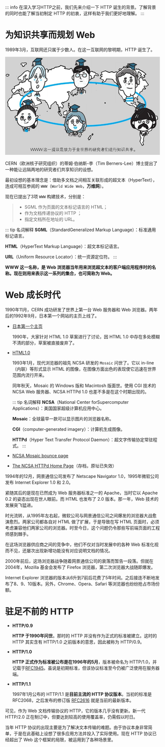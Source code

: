 ::: info
在深入学习HTTP之前，我们先来介绍一下 HTTP 诞生的背景。了解背景的同时也能了解当初制定 HTTP 的初衷，这样有助于我们更好地理解。
:::



# 为知识共享而规划 Web
1989年3月，互联网还只属于少数人。在这一互联网的黎明期，HTTP 诞生了。

![img.png](./assets/03.png)

CERN（欧洲核子研究组织）的蒂姆·伯纳斯-李（Tim Berners-Lee）博士提出了一种能让远隔两地的研究者们共享知识的设想。

最初设想的基本理念是：借助多文档之间相互关联形成的超文本（HyperText），连成可相互参阅的 `WWW`（`World Wide Web`，**万维网**）。

现在已提出了3项 `WWW` 构建技术，分别是：
> - SGML 作为页面的文本标记语言的 HTML；
> - 作为文档传递协议的 HTTP ；
> - 指定文档所在地址的 URL。

::: tip 名词解释
**SGML**（StandardGeneralized Markup Language）：标准通用标记语言。

**HTML**（HyperText Markup Language）：超文本标记语言。

**URL**（Uniform Resource Locator）：统一资源定位符。
:::

**WWW 这一名称，是 Web 浏览器当年用来浏览超文本的客户端应用程序时的名称。现在则用来表示这一系列的集合，也可简称为 Web。**



# Web 成长时代
1990年11月，CERN 成功研发了世界上第一台 Web 服务器和 Web 浏览器。两年后的1992年9月，日本第一个网站的主页上线了。

- [日本第一个主页](http://www.ibarakiken.gr.jp/www/)

  

  1990年，大家针对 HTML 1.0 草案进行了讨论，因 HTML 1.0 中存在多处模糊不清的部分，草案被直接废弃了。

- [HTML1.0](http://www.w3.org/MarkUp/draft-ietf-iiir-html-01.txt)

  1993年1月，现代浏览器的祖先 NCSA 研发的 `Mosaic` 问世了。它以 in-line（内联）等形式显示 HTML 的图像，在图像方面出色的表现使它迅速在世界范围内流行开来。

  同年秋天，Mosaic 的 Windows 版和 Macintosh 版面世。使用 CGI 技术的 NCSA Web 服务器、NCSA HTTPd 1.0 也差不多是在这个时期出现的。

  ::: tip 名词解释
  **NCSA**（National Center forSupercomputer Applications）：美国国家超级计算机应用中心。

  **Mosaic**：全球最早一款可以显示图片的浏览器名称。
    
  **CGI**（computer-generated imagery）：计算机生成图像。
 
  **HTTPd**（Hyper Text Transfer Protocol Daemon）：超文字传输协定常驻程式。
  :::

- [NCSA Mosaic bounce page](http://archive.ncsa.illinois.edu/mosaic.html)

- [The NCSA HTTPd Home Page](http://web.archive.org/web/20090426182129/http://hoohoo.ncsa.illinois.edu/)（存档，原址已失效）

1994年的12月，网景通信公司发布了 Netscape Navigator 1.0，1995年微软公司发布 Internet Explorer 1.0 和 2.0。

紧随其后的是现在已然成为 Web 服务器标准之一的 Apache，当时它以 Apache 0.2 的姿态出现在世人眼前。而 HTML 也发布了 2.0 版本。那一年，Web 技术的发展突飞猛进。

时光流转，从1995年左右起，微软公司与网景通信公司之间爆发的浏览器大战愈演愈烈。两家公司都各自对 HTML 做了扩展，于是导致在写 HTML 页面时，必须考虑兼容他们两家公司的浏览器。时至今日，这个问题仍令那些写前端页面的工程师感到棘手。

在这场浏览器供应商之间的竞争中，他们不仅对当时发展中的各种 Web 标准化视而不见，还屡次出现新增功能没有对应说明文档的情况。

2000年前后，这场浏览器战争随着网景通信公司的衰落而暂告一段落。但就在2004年，Mozilla 基金会发布了 Firefox 浏览器，第二次浏览器大战随即爆发。

Internet Explorer 浏览器的版本从6升到7前后花费了5年时间。之后接连不断地发布了8、9、10版本。另外，Chrome、Opera、Safari 等浏览器也纷纷抢占市场份额。



# 驻足不前的 HTTP
- **HTTP/0.9**

  **HTTP 于1990年问世**。那时的 HTTP 并没有作为正式的标准被建立。这时的 HTTP 其实含有 HTTP/1.0 之前版本的意思，因此被称为 HTTP/0.9。

- **HTTP/1.0**

  **HTTP 正式作为标准被公布是在1996年的5月**，版本被命名为 HTTP/1.0，并记载于[RFC1945](http://www.ietf.org/rfc/rfc1945.txt)。虽说是初期标准，但该协议标准至今仍被广泛使用在服务器端。

- **HTTP/1.1**

  1997年1月公布的 HTTP/1.1 是**目前主流的 HTTP 协议版本**。当初的标准是 RFC2068，之后发布的修订版 [RFC2616](http://www.ietf.org/rfc/rfc2616.txt) 就是当前的最新版本。

可见，作为 Web 文档传输协议的 HTTP，它的版本几乎没有更新。新一代 HTTP/2.0 正在制订中，但要达到较高的使用覆盖率，仍需假以时日。

当年 HTTP 协议的出现主要是为了解决文本传输的难题。由于协议本身非常简单，于是在此基础上设想了很多应用方法并投入了实际使用。现在 HTTP 协议已经超出了 Web 这个框架的局限，被运用到了各种场景里。
